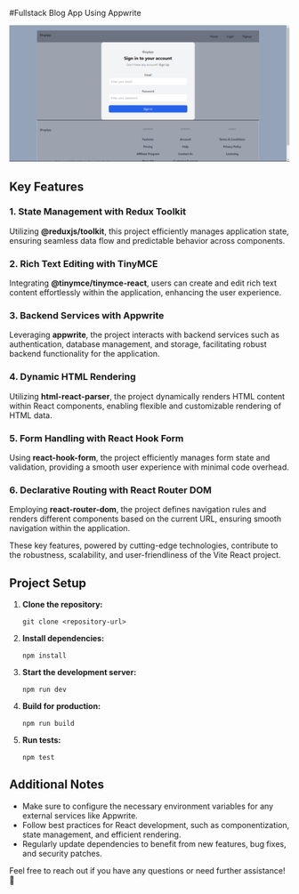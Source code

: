 #Fullstack Blog App Using Appwrite

![alt text](<Screenshot (197).png>)

## Key Features

### 1. State Management with Redux Toolkit
Utilizing **@reduxjs/toolkit**, this project efficiently manages application state, ensuring seamless data flow and predictable behavior across components.

### 2. Rich Text Editing with TinyMCE
Integrating **@tinymce/tinymce-react**, users can create and edit rich text content effortlessly within the application, enhancing the user experience.

### 3. Backend Services with Appwrite
Leveraging **appwrite**, the project interacts with backend services such as authentication, database management, and storage, facilitating robust backend functionality for the application.

### 4. Dynamic HTML Rendering
Utilizing **html-react-parser**, the project dynamically renders HTML content within React components, enabling flexible and customizable rendering of HTML data.

### 5. Form Handling with React Hook Form
Using **react-hook-form**, the project efficiently manages form state and validation, providing a smooth user experience with minimal code overhead.

### 6. Declarative Routing with React Router DOM
Employing **react-router-dom**, the project defines navigation rules and renders different components based on the current URL, ensuring smooth navigation within the application.

These key features, powered by cutting-edge technologies, contribute to the robustness, scalability, and user-friendliness of the Vite React project.

## Project Setup

1. **Clone the repository:**
   ```
   git clone <repository-url>
   ```

2. **Install dependencies:**
   ```
   npm install
   ```

3. **Start the development server:**
   ```
   npm run dev
   ```

4. **Build for production:**
   ```
   npm run build
   ```

5. **Run tests:**
   ```
   npm test
   ```


## Additional Notes

- Make sure to configure the necessary environment variables for any external services like Appwrite.
- Follow best practices for React development, such as componentization, state management, and efficient rendering.
- Regularly update dependencies to benefit from new features, bug fixes, and security patches.

Feel free to reach out if you have any questions or need further assistance! 🚀
